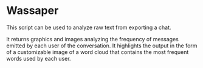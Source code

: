 # Wassaper
This script can be used to analyze raw text from exporting a chat. 

It returns graphics and images analyzing the frequency of messages emitted by each user of the conversation. 
It highlights the output in the form of a customizable image of a word cloud that contains the most frequent 
words used by each user. 

